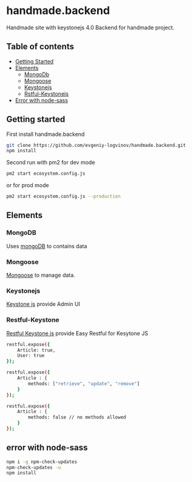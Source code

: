 # handmade.backend

Handmade site with keystonejs 4.0
Backend for handmade project.

## Table of contents

- [Getting Started](#getting-started)
- [Elements](#elements)
  - [MongoDb](#mongodb)
  - [Mongoose](#mongoose)
  - [Keystonejs](#keystonejs)
  - [Rstful-Keystonejs](#restful-keystone)
- [Error with node-sass](#error-with-node-sass)

## Getting started

First install handmade.backend

```sh
git clone https://github.com/evgeniy-logvinov/handmade.backend.git
npm install
```

Second run with pm2 for dev mode

```sh
pm2 start ecosystem.config.js
```

or for prod mode

```sh
pm2 start ecosystem.config.js --production
```

## Elements

### MongoDB

Uses [mongoDB](https://docs.mongodb.com/) to contains data

### Mongoose

[Mongoose](https://mongoosejs.com/) to manage data.

### Keystonejs

[Keystone js](http://keystonejs.com/) provide Admin UI

### Restful-Keystone

[Restful Keystone js](https://github.com/d-pac/restful-keystone) provide Easy Restful for Kesytone JS

```sh
restful.expose({
    Article: true,
    User: true
});
```

```sh
restful.expose({
    Article : {
    	methods: ["retrieve", "update", "remove"]
    }
});
```

```sh
restful.expose({
    Article : {
    	methods: false // no methods allowed
    }
});
```

## error with node-sass

```sh
npm i -g npm-check-updates
npm-check-updates -u
npm install
```
